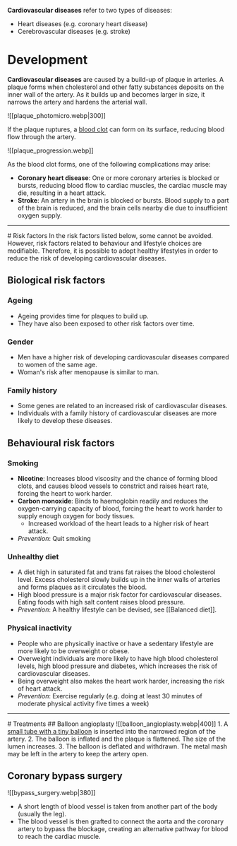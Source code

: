 **Cardiovascular diseases** refer to two types of diseases:
- Heart diseases (e.g. coronary heart disease)
- Cerebrovascular diseases (e.g. stroke)

# Development
**Cardiovascular diseases** are caused by a build-up of <span class="hi-blue">plaque</span> in arteries. A plaque forms when <span class="hi-blue">cholesterol and other fatty substances</span> deposits on the inner wall of the artery. As it builds up and becomes larger in size, it <span class="hi-green">narrows the artery and hardens the arterial wall</span>.

![[plaque_photomicro.webp|300]]

If the plaque ruptures, a <u>blood clot</u> can form on its surface, <span class="hi-green">reducing blood flow</span> through the artery.

![[plaque_progression.webp]]

As the blood clot forms, one of the following complications may arise:
- **Coronary heart disease**: One or more coronary arteries is blocked or bursts, reducing blood flow to cardiac muscles, the cardiac muscle may die, resulting in a heart attack.
- **Stroke**: An artery in the brain is blocked or bursts. Blood supply to a part of the brain is reduced, and the brain cells nearby die due to insufficient oxygen supply.

<hr>
# Risk factors
In the risk factors listed below, some cannot be avoided. However, risk factors related to behaviour and lifestyle choices are modifiable. Therefore, it is possible to adopt healthy lifestyles in order to reduce the risk of developing cardiovascular diseases.

## Biological risk factors
### Ageing
- Ageing provides time for plaques to build up.
- They have also been exposed to other risk factors over time.

### Gender
- Men have a higher risk of developing cardiovascular diseases compared to women of the same age.
- Woman's risk after menopause is similar to man.

### Family history
- Some genes are related to an increased risk of cardiovascular diseases.
- Individuals with a family history of cardiovascular diseases are more likely to develop these diseases.

## Behavioural risk factors
### Smoking
- **Nicotine**: Increases blood viscosity and the chance of forming blood clots, and causes blood vessels to constrict and raises heart rate, forcing the heart to work harder.
- **Carbon monoxide**: Binds to haemoglobin readily and reduces the oxygen-carrying capacity of blood, forcing the heart to work harder to supply enough oxygen for body tissues.
	- Increased workload of the heart leads to a higher risk of heart attack.
- *Prevention*: Quit smoking

### Unhealthy diet
- A diet high in saturated fat and trans fat raises the blood cholesterol level. Excess cholesterol slowly builds up in the inner walls of arteries and forms plaques as it circulates the blood.
- High blood pressure is a major risk factor for cardiovascular diseases. Eating foods with high salt content raises blood pressure.
- *Prevention*: A healthy lifestyle can be devised, see [[Balanced diet]].

### Physical inactivity
- People who are physically inactive or have a sedentary lifestyle are more likely to be overweight or obese.
- Overweight individuals are more likely to have high blood cholesterol levels, high blood pressure and diabetes, which increases the risk of cardiovascular diseases.
- Being overweight also makes the heart work harder, increasing the risk of heart attack.
- *Prevention*: Exercise regularly
  (e.g. doing at least 30 minutes of moderate physical activity five times a week)

<hr>
# Treatments
## Balloon angioplasty
![[balloon_angioplasty.webp|400]]
1. A <u>small tube with a tiny balloon</u> is inserted into the narrowed region of the artery.
2. The balloon is <span class="hi-green">inflated</span> and the plaque is <span class="hi-green">flattened</span>. The size of the lumen increases.
3. The balloon is <span class="hi-green">deflated</span> and withdrawn. The metal mash may be left in the artery to keep the artery open.

## Coronary bypass surgery
![[bypass_surgery.webp|380]]
- A short length of blood vessel is taken from another part of the body (usually the leg).
- The blood vessel is then grafted to connect the aorta and the coronary artery to <span class="hi-green">bypass the blockage</span>, creating an alternative pathway for blood to reach the cardiac muscle.
